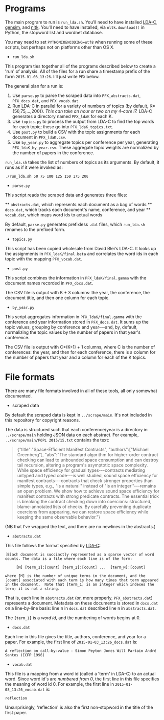 # Programs

The main program to run is `run_lda.sh`. You'll need to have installed
[LDA-C](http://www.cs.princeton.edu/~blei/lda-c/index.html),
[gensim](https://radimrehurek.com/gensim/), and
[nltk](http://www.nltk.org/). You'll need to have installed, via
`nltk.download()` in Python, the stopword list and wordnet database.

You may need to set `PYTHONIOENCODING=utf8` when running some of these
scripts, but perhaps not on platforms other than OS X.

* `run_lda.sh`

This program ties together all of the programs described below to
create a 'run' of analysis. All of the files for a run share a
timestamp prefix of the form `2015-01-03_13:26`. I'll just write `PFX`
below.

The general plan for a run is:
  1. Use `parse.py` to parse the scraped data into
     `PFX_abstracts.dat`, `PFX_docs.dat`, and `PFX_vocab.dat`.
  2. Run LDA-C in parallel for a variety of numbers of topics (by
     default, K={50,75,...,200}). _This can take an hour or two
     on my 4-core i7._ LDA-C generates a directory named
     `PFX_ldaK` for each K.
  3. Use `topics.py` to process the output from LDA-C to find the
     top words for each topic; these go into `PFX_ldaK_topics.txt`.
  4. Use `post.py` to build a CSV with the topic assignments for
     each document in `PFX_ldaK.csv`.
  5. Use `by_year.py` to aggregate topics per conference per year,
     generating `PFX_ldaK_by_year.csv`. These aggregate topic
     weights are normalized by the number of papers in the
     conference.

`run_lda.sh` takes the list of numbers of topics as its arguments. By
default, it runs as if it were invoked as:

```
./run_lda.sh 50 75 100 125 150 175 200
```


* `parse.py`

This script reads the scraped data and generates three files:

  ** `abstracts.dat`, which represents each document as a bag of words
  ** `docs.dat`, which tracks each document's name, conference, and year
  ** `vocab.dat`, which maps word ids to actual words
  
By default, `parse.py` generates prefixless `.dat` files, which
`run_lda.sh` renames to the prefixed form.

* `topics.py`

This script has been copied wholesale from David Blei's LDA-C. It
looks up the assignments in `PFX_ldaK/final.beta` and correlates the
word ids in each topic with the mapping `PFX_vocab.dat`.

* `post.py`

This script combines the information in `PFX_ldaK/final.gamma` with
the document names recorded in `PFX_docs.dat`.

The CSV file is output with K + 3 columns: the year, the conference,
the document title, and then one column for each topic.

* `by_year.py`

This script aggregates information in `PFX_ldaK/final.gamma` with the
conference and year information stored in `PFX_docs.dat`. It sums up
the topic values, grouping by conference and year---and, by, default,
normalizing the topic values by the number of papers in that year's
conference.

The CSV file is output with C*(K+1) + 1 columns, where C is the number
of conferences: the year, and then for each conference, there is a
column for the number of papers that year and a column for each of the
K topics.

# File formats

There are many file formats involved in all of these tools, all only
somewhat documented.

* scraped data

By default the scraped data is kept in `../scrape/main`. It's not
included in this repository for copyright reasons.

The data is structured such that each conference/year is a directory
in `../scrape/main` holding JSON data on each abstract. For example,
`../scrape/main/POPL 2015/15.txt` contains the text:

>{"title":"Space-Efficient Manifest Contracts",
> "authors":["Michael Greenberg"],
> "abs":"The standard algorithm for higher-order contract checking can
>  lead to unbounded space consumption and can destroy tail recursion,
>  altering a program's asymptotic space complexity. While space
>  efficiency for gradual types---contracts mediating untyped and
>  typed code---is well studied, sound space efficiency for manifest
>  contracts---contracts that check stronger properties than simple
>  types, e.g., \"is a natural'' instead of \"is an
>  integer''---remains an open problem. We show how to achieve sound
>  space efficiency for manifest contracts with strong predicate
>  contracts. The essential trick is breaking the contract checking
>  down into coercions: structured, blame-annotated lists of
>  checks. By carefully preventing duplicate coercions from appearing,
>  we can restore space efficiency while keeping the same observable
>  behavior."}

(NB that I've wrapped the text, and there are no newlines in the abstracts.)

* `abstracts.dat`

This file follows the format specified by
[LDA-C](http://www.cs.princeton.edu/~blei/lda-c/readme.txt):

```
[E]ach document is succinctly represented as a sparse vector of word
counts. The data is a file where each line is of the form:

     [M] [term_1]:[count] [term_2]:[count] ...  [term_N]:[count]

where [M] is the number of unique terms in the document, and the
[count] associated with each term is how many times that term appeared
in the document.  Note that [term_1] is an integer which indexes the
term; it is not a string.
```

That is, each line in `abstracts.dat` (or, more properly,
`PFX_abstracts.dat`) represents a document. Metadata on these
documents is stored in `docs.dat` on a line-by-line basis: line n in
`docs.dat` described line n in `abstracts.dat`.

The `[term_1]` is a _word id_, and the numbering of words begins at 0.

* `docs.dat`

Each line in this file gives the title, authors, conference, and year
for a paper. For example, the first line of `2015-01-03_13:26_docs.dat` is:

```
A reflection on call-by-value - Simon Peyton Jones Will Partain André Santos (ICFP 1996)
```

* `vocab.dat`

This file is a mapping from a word id (called a 'term' in LDA-C) to an
actual word. Since word id's are _numbered from 0_, the first line in
this file specifies the meaning of word id 0. For example, the first
line in `2015-01-03_13:26_vocab.dat` is:

```
reflection
```

Unsurprisingly, 'reflection' is also the first non-stopword in the
title of the first paper.
